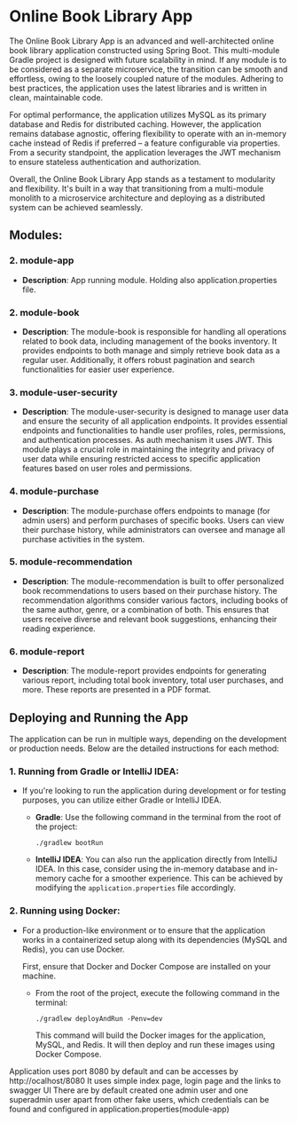 # Online Book Library App

The Online Book Library App is an advanced and well-architected online book library application constructed using Spring Boot. This multi-module Gradle project is designed with future scalability in mind. If any module is to be considered as a separate microservice, the transition can be smooth and effortless, owing to the loosely coupled nature of the modules. Adhering to best practices, the application uses the latest libraries and is written in clean, maintainable code.

For optimal performance, the application utilizes MySQL as its primary database and Redis for distributed caching. However, the application remains database agnostic, offering flexibility to operate with an in-memory cache instead of Redis if preferred – a feature configurable via properties. From a security standpoint, the application leverages the JWT mechanism to ensure stateless authentication and authorization.

Overall, the Online Book Library App stands as a testament to modularity and flexibility. It's built in a way that transitioning from a multi-module monolith to a microservice architecture and deploying as a distributed system can be achieved seamlessly.

## Modules:

### 2. module-app
- **Description**: App running module. Holding also application.properties file.

### 2. module-book
- **Description**: The module-book is responsible for handling all operations related to book data, including management of the books inventory. It provides endpoints to both manage and simply retrieve book data as a regular user. Additionally, it offers robust pagination and search functionalities for easier user experience.

### 3. module-user-security
- **Description**: The module-user-security is designed to manage user data and ensure the security of all application endpoints. It provides essential endpoints and functionalities to handle user profiles, roles, permissions, and authentication processes. As auth mechanism it uses JWT. This module plays a crucial role in maintaining the integrity and privacy of user data while ensuring restricted access to specific application features based on user roles and permissions.

### 4. module-purchase
- **Description**: The module-purchase offers endpoints to manage (for admin users) and perform purchases of specific books. Users can view their purchase history, while administrators can oversee and manage all purchase activities in the system.

### 5. module-recommendation
- **Description**: The module-recommendation is built to offer personalized book recommendations to users based on their purchase history. The recommendation algorithms consider various factors, including books of the same author, genre, or a combination of both. This ensures that users receive diverse and relevant book suggestions, enhancing their reading experience.

### 6. module-report
- **Description**: The module-report provides endpoints for generating various report, including total book inventory, total user purchases, and more. These reports are presented in a PDF format.

## Deploying and Running the App

The application can be run in multiple ways, depending on the development or production needs. Below are the detailed instructions for each method:

### 1. Running from Gradle or IntelliJ IDEA:
- If you're looking to run the application during development or for testing purposes, you can utilize either Gradle or IntelliJ IDEA.

    - **Gradle**:
      Use the following command in the terminal from the root of the project:
      ```
      ./gradlew bootRun
      ```

    - **IntelliJ IDEA**:
      You can also run the application directly from IntelliJ IDEA. In this case, consider using the in-memory database and in-memory cache for a smoother experience. This can be achieved by modifying the `application.properties` file accordingly.

### 2. Running using Docker:
- For a production-like environment or to ensure that the application works in a containerized setup along with its dependencies (MySQL and Redis), you can use Docker.

  First, ensure that Docker and Docker Compose are installed on your machine.

    - From the root of the project, execute the following command in the terminal:
      ```
      ./gradlew deployAndRun -Penv=dev
      ```

      This command will build the Docker images for the application, MySQL, and Redis. It will then deploy and run these images using Docker Compose.

Application uses port 8080 by default and can be accesses by http://ocalhost/8080
It uses simple index page, login page and the links to swagger UI
There are by default created one admin user and one superadmin user apart from other fake users, which credentials can be found and configured in application.properties(module-app)